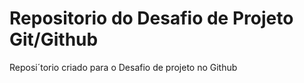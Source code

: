 # Repositorio do Desafio de Projeto Git/Github
Reposi´torio criado para o Desafio de projeto no Github
